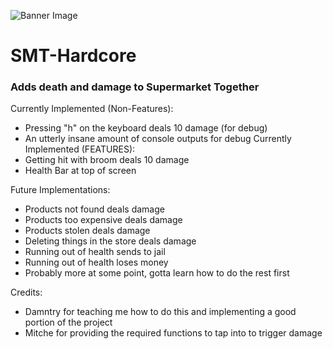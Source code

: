 ![Banner Image](https://github.com/thegoatler/SMT-Hardcore/blob/main/image.png)


# SMT-Hardcore
### Adds death and damage to Supermarket Together
Currently Implemented (Non-Features):
- Pressing "h" on the keyboard deals 10 damage (for debug)
- An utterly insane amount of console outputs for debug
Currently Implemented (FEATURES):
- Getting hit with broom deals 10 damage
- Health Bar at top of screen

Future Implementations:
- Products not found deals damage
- Products too expensive deals damage
- Products stolen deals damage
- Deleting things in the store deals damage
- Running out of health sends to jail
- Running out of health loses money
- Probably more at some point, gotta learn how to do the rest first

Credits:
- Damntry for teaching me how to do this and implementing a good portion of the project
- Mitche for providing the required functions to tap into to trigger damage
